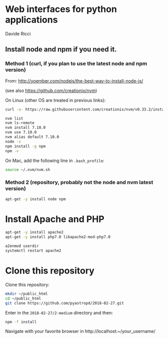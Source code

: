 
# Web interfaces for python applications
Davide Ricci

## Install node and npm if you need it.

### Method 1 (curl, if you plan to use the latest node and npm version)

From:
http://yoember.com/nodejs/the-best-way-to-install-node-js/

(see also https://github.com/creationix/nvm)

On Linux (other OS are treated in previous links):

```bash
curl -o- https://raw.githubusercontent.com/creationix/nvm/v0.33.2/install.sh | bash

nvm list
nvm ls-remote
nvm install 7.10.0
nvm use 7.10.0
nvm alias default 7.10.0
node -v
npm install -g npm
npm -v
```

On Mac, add the following line in `.bash_profile`:
        
```bash
source ~/.nvm/nvm.sh
```
### Method 2 (repository, probably not the node and nvm latest version)

```bash
apt-get -y install node npm
```

# Install Apache and PHP

```bash
apt-get -y install apache2
apt-get -y install php7.0 libapache2-mod-php7.0

a2enmod userdir
systemctl restart apache2
```

# Clone this repository

Clone this repository:

```bash
mkdir ~/public_html
cd ~/public_html
git clone https://github.com/pyastropd/2018-02-27.git
```

Enter in the `2018-02-27/2-medium` directory and then:

```bash
npm -f install 
```

Navigate with your favorite browser in http://localhost:~/your_username/


